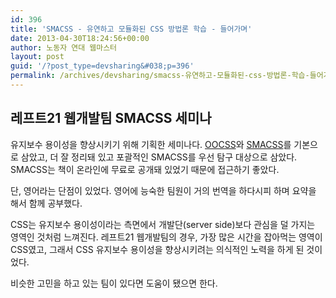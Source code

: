 ```yaml
---
id: 396
title: 'SMACSS - 유연하고 모듈화된 CSS 방법론 학습 - 들어가며'
date: 2013-04-30T18:24:56+00:00
author: 노동자 연대 웹마스터
layout: post
guid: '/?post_type=devsharing&#038;p=396'
permalink: /archives/devsharing/smacss-유연하고-모듈화된-css-방법론-학습-들어가며
---
```


## 레프트21 웹개발팀 SMACSS 세미나

유지보수 용이성을 향상시키기 위해 기획한 세미나다. [OOCSS](https://github.com/stubbornella/oocss/wiki)와 [SMACSS](http://smacss.com/)를 기본으로 삼았고, 더 잘 정리돼 있고 포괄적인 SMACSS를 우선 탐구 대상으로 삼았다. SMACSS는 책이 온라인에 무료로 공개돼 있었기 때문에 접근하기 좋았다.

단, 영어라는 단점이 있었다. 영어에 능숙한 팀원이 거의 번역을 하다시피 하며 요약을 해서 함께 공부했다. 

CSS는 유지보수 용이성이라는 측면에서 개발단(server side)보다 관심을 덜 가지는 영역인 것처럼 느껴진다. 레프트21 웹개발팀의 경우, 가장 많은 시간을 잡아먹는 영역이 CSS였고, 그래서 CSS 유지보수 용이성을 향상시키려는 의식적인 노력을 하게 된 것이었다.

비슷한 고민을 하고 있는 팀이 있다면 도움이 됐으면 한다.